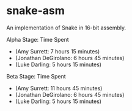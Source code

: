 # snake-asm
An implementation of Snake in 16-bit assembly.

Alpha Stage: Time Spent
- (Amy Surrett: 7 hours 15 minutes)
- (Jonathan DeGirolano: 6 hours 45 minutes)
- (Luke Darling: 5 hours 15 minutes)

Beta Stage: Time Spent
- (Amy Surrett: 11 hours 45 minutes)
- (Jonathan DeGirolano: 6 hours 45 minutes)
- (Luke Darling: 5 hours 15 minutes)
